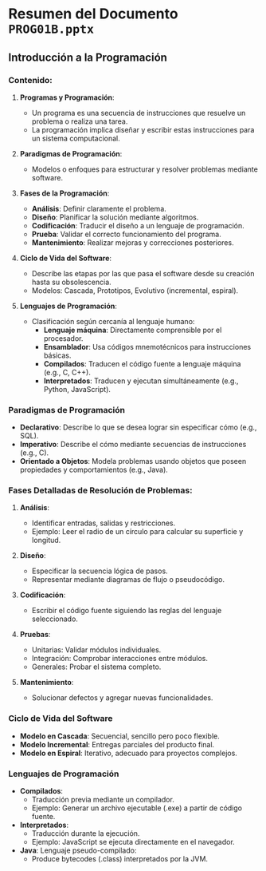 # Resumen del Documento `PROG01B.pptx`

## Introducción a la Programación

### Contenido:
1. **Programas y Programación**:
   - Un programa es una secuencia de instrucciones que resuelve un problema o realiza una tarea.
   - La programación implica diseñar y escribir estas instrucciones para un sistema computacional.

2. **Paradigmas de Programación**:
   - Modelos o enfoques para estructurar y resolver problemas mediante software.

3. **Fases de la Programación**:
   - **Análisis**: Definir claramente el problema.
   - **Diseño**: Planificar la solución mediante algoritmos.
   - **Codificación**: Traducir el diseño a un lenguaje de programación.
   - **Prueba**: Validar el correcto funcionamiento del programa.
   - **Mantenimiento**: Realizar mejoras y correcciones posteriores.

4. **Ciclo de Vida del Software**:
   - Describe las etapas por las que pasa el software desde su creación hasta su obsolescencia.
   - Modelos: Cascada, Prototipos, Evolutivo (incremental, espiral).

5. **Lenguajes de Programación**:
   - Clasificación según cercanía al lenguaje humano:
     - **Lenguaje máquina**: Directamente comprensible por el procesador.
     - **Ensamblador**: Usa códigos mnemotécnicos para instrucciones básicas.
     - **Compilados**: Traducen el código fuente a lenguaje máquina (e.g., C, C++).
     - **Interpretados**: Traducen y ejecutan simultáneamente (e.g., Python, JavaScript).

### Paradigmas de Programación
- **Declarativo**: Describe lo que se desea lograr sin especificar cómo (e.g., SQL).
- **Imperativo**: Describe el cómo mediante secuencias de instrucciones (e.g., C).
- **Orientado a Objetos**: Modela problemas usando objetos que poseen propiedades y comportamientos (e.g., Java).

### Fases Detalladas de Resolución de Problemas:
1. **Análisis**:
   - Identificar entradas, salidas y restricciones.
   - Ejemplo: Leer el radio de un círculo para calcular su superficie y longitud.

2. **Diseño**:
   - Especificar la secuencia lógica de pasos.
   - Representar mediante diagramas de flujo o pseudocódigo.

3. **Codificación**:
   - Escribir el código fuente siguiendo las reglas del lenguaje seleccionado.

4. **Pruebas**:
   - Unitarias: Validar módulos individuales.
   - Integración: Comprobar interacciones entre módulos.
   - Generales: Probar el sistema completo.

5. **Mantenimiento**:
   - Solucionar defectos y agregar nuevas funcionalidades.

### Ciclo de Vida del Software
- **Modelo en Cascada**: Secuencial, sencillo pero poco flexible.
- **Modelo Incremental**: Entregas parciales del producto final.
- **Modelo en Espiral**: Iterativo, adecuado para proyectos complejos.

### Lenguajes de Programación
- **Compilados**:
   - Traducción previa mediante un compilador.
   - Ejemplo: Generar un archivo ejecutable (.exe) a partir de código fuente.
- **Interpretados**:
   - Traducción durante la ejecución.
   - Ejemplo: JavaScript se ejecuta directamente en el navegador.
- **Java**: Lenguaje pseudo-compilado:
   - Produce bytecodes (.class) interpretados por la JVM.
